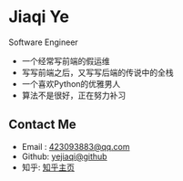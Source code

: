 
<!-- <div markdown="1">
<div style="border-radius:50%;height:150px;width:150px;background-image:url(/assets/me.jpg);background-size:150px;background-repeat: no-repeat; ">
</div>
</div> -->

# Jiaqi Ye

Software Engineer

- 一个经常写前端的假运维
- 写写前端之后，又写写后端的传说中的全栈
- 一个喜欢Python的优雅男人
- 算法不是很好，正在努力补习

## Contact Me

- Email : [423093883@qq.com](mailto:423093883@qq.com)
- Github: [yejiaqi@github](https://github.com/ghostbody/)
- 知乎: [知乎主页](https://www.zhihu.com/people/xie-jia-qi-97-85/activities)
